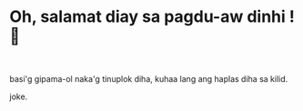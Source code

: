 <h1 font-family=serif; font-style=italic; font-weight=bold> Oh, salamat diay sa pagdu-aw dinhi ! &#128075;</h1>
<br>
<p>basi'g gipama-ol naka'g tinuplok diha, kuhaa lang ang haplas diha sa kilid.</p>
<p font-size=6pt>joke.</p>

<!--
**jomelmelmel/jomelmelmel** is a ✨ _special_ ✨ repository because its `README.md` (this file) appears on your GitHub profile.

Here are some ideas to get you started:

- 🔭 I’m currently working on ...
- 🌱 I’m currently learning ...
- 👯 I’m looking to collaborate on ...
- 🤔 I’m looking for help with ...
- 💬 Ask me about ...
- 📫 How to reach me: ...
- 😄 Pronouns: ...
- ⚡ Fun fact: ...
-->
